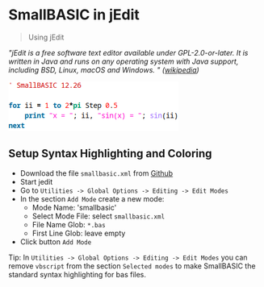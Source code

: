 # SmallBASIC in jEdit

> Using jEdit

_"jEdit is a free software text editor available under GPL-2.0-or-later. It is written in Java and runs on any operating system with Java support, including BSD, Linux, macOS and Windows. " ([wikipedia](https://en.wikipedia.org/wiki/JEdit))_

![Example](https://github.com/Joe7M/smallbasic.jedit.syntaxcoloring/blob/main/Screenshot.png)

## Setup Syntax Highlighting and Coloring

- Download the file `smallbasic.xml` from [Github](https://github.com/Joe7M/smallbasic.jedit.syntaxcoloring)
- Start jedit
- Go to `Utilities -> Global Options -> Editing -> Edit Modes`
- In the section `Add Mode` create a new mode:
  - Mode Name: 'smallbasic'
  - Select Mode File: select `smallbasic.xml`
  - File Name Glob: `*.bas`
  - First Line Glob: leave empty
- Click button `Add Mode`

Tip: In `Utilities -> Global Options -> Editing -> Edit Modes` you can remove `vbscript` from the section `Selected modes` to make SmallBASIC the standard syntax highlighting for bas files.
